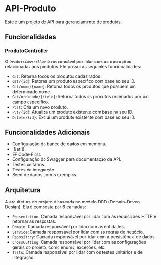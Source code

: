 # API-Produto

Este é um projeto de API para gerenciamento de produtos.

## Funcionalidades

### ProdutoController

O `ProdutoController` é responsável por lidar com as operações relacionadas aos produtos. Ele possui as seguintes funcionalidades:

- `Get`: Retorna todos os produtos cadastrados.
- `Get/{id}`: Retorna um produto específico com base no seu ID.
- `Get/nome/{name}`: Retorna todos os produtos que possuem um determinado nome.
- `Get/ordenado/{field}`: Retorna todos os produtos ordenados por um campo específico.
- `Post`: Cria um novo produto.
- `Put/{id}`: Atualiza um produto existente com base no seu ID.
- `Delete/{id}`: Exclui um produto existente com base no seu ID.

###

## Funcionalidades Adicionais

- Configuração do banco de dados em memória.
- .Net 8.
- EF Code-First.
- Configuração do Swagger para documentação da API.
- Testes unitários.
- Testes de integração.
- Seed de dados com 5 exemplos.

## Arquitetura

A arquitetura do projeto é baseada no modelo DDD (Domain-Driven Design). Ela é composta por 6 camadas:

- `Presentation`: Camada responsável por lidar com as requisições HTTP e retornar as respostas.
- `Domain`: Camada responsável por lidar com as entidades.
- `Service`: Camada responsável por lidar com as regras de negócio.
- `Repository`: Camada responsável por lidar com a persistência de dados.
- `CrossCutting`: Camada responsável por lidar com as configurações gerais do projeto, como enums, exceções, etc.
- `Tests`: Camada responsável por lidar com os testes unitários e de integração.

